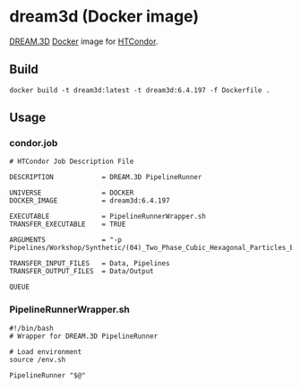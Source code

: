 dream3d (Docker image)
======================

[DREAM.3D](http://dream3d.bluequartz.net/) [Docker](http://www.docker.com/) image for [HTCondor](http://research.cs.wisc.edu/htcondor/).

Build
-----

```
docker build -t dream3d:latest -t dream3d:6.4.197 -f Dockerfile .
```

Usage
-----

### condor.job

```
# HTCondor Job Description File

DESCRIPTION            = DREAM.3D PipelineRunner

UNIVERSE               = DOCKER
DOCKER_IMAGE           = dream3d:6.4.197

EXECUTABLE             = PipelineRunnerWrapper.sh
TRANSFER_EXECUTABLE    = TRUE

ARGUMENTS              = "-p Pipelines/Workshop/Synthetic/(04)_Two_Phase_Cubic_Hexagonal_Particles_Equiaxed.json"

TRANSFER_INPUT_FILES   = Data, Pipelines
TRANSFER_OUTPUT_FILES  = Data/Output

QUEUE
```

### PipelineRunnerWrapper.sh

```
#!/bin/bash
# Wrapper for DREAM.3D PipelineRunner

# Load environment
source /env.sh

PipelineRunner "$@"
```
